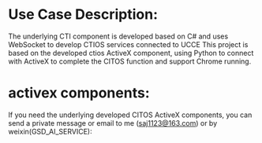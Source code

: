 # Use Case Description:

The underlying CTI component is developed based on C# and uses WebSocket to develop CTIOS services connected to UCCE
This project is based on the developed ctios ActiveX component, using Python to connect with ActiveX to complete the CITOS function and support Chrome running.

# activex components:
If you need the underlying developed CITOS ActiveX components, you can send a private message or email to me (saj1123@163.com) or by weixin(GSD_AI_SERVICE): 
